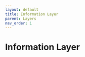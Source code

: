 ```yaml
---
layout: default
title: Information Layer
parent: Layers
nav_order: 1
---
```


# Information Layer



